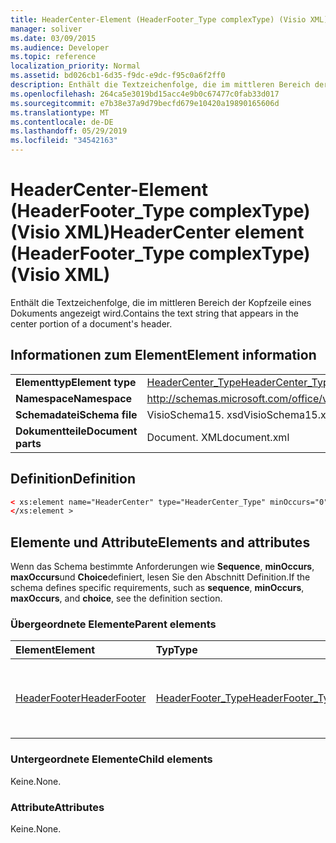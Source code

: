 ```yaml
---
title: HeaderCenter-Element (HeaderFooter_Type complexType) (Visio XML)
manager: soliver
ms.date: 03/09/2015
ms.audience: Developer
ms.topic: reference
localization_priority: Normal
ms.assetid: bd026cb1-6d35-f9dc-e9dc-f95c0a6f2ff0
description: Enthält die Textzeichenfolge, die im mittleren Bereich der Kopfzeile eines Dokuments angezeigt wird.
ms.openlocfilehash: 264ca5e3019bd15acc4e9b0c67477c0fab33d017
ms.sourcegitcommit: e7b38e37a9d79becfd679e10420a19890165606d
ms.translationtype: MT
ms.contentlocale: de-DE
ms.lasthandoff: 05/29/2019
ms.locfileid: "34542163"
---
```

# <a name="headercenter-element-headerfootertype-complextype-visio-xml"></a><span data-ttu-id="4af0c-103">HeaderCenter-Element (HeaderFooter_Type complexType) (Visio XML)</span><span class="sxs-lookup"><span data-stu-id="4af0c-103">HeaderCenter element (HeaderFooter_Type complexType) (Visio XML)</span></span>

<span data-ttu-id="4af0c-104">Enthält die Textzeichenfolge, die im mittleren Bereich der Kopfzeile eines Dokuments angezeigt wird.</span><span class="sxs-lookup"><span data-stu-id="4af0c-104">Contains the text string that appears in the center portion of a document's header.</span></span>
  
## <a name="element-information"></a><span data-ttu-id="4af0c-105">Informationen zum Element</span><span class="sxs-lookup"><span data-stu-id="4af0c-105">Element information</span></span>

|||
|:-----|:-----|
|<span data-ttu-id="4af0c-106">**Elementtyp**</span><span class="sxs-lookup"><span data-stu-id="4af0c-106">**Element type**</span></span> <br/> |[<span data-ttu-id="4af0c-107">HeaderCenter_Type</span><span class="sxs-lookup"><span data-stu-id="4af0c-107">HeaderCenter_Type</span></span>](headercenter_type-complextypevisio-xml.md) <br/> |
|<span data-ttu-id="4af0c-108">**Namespace**</span><span class="sxs-lookup"><span data-stu-id="4af0c-108">**Namespace**</span></span> <br/> |http://schemas.microsoft.com/office/visio/2012/main  <br/> |
|<span data-ttu-id="4af0c-109">**Schemadatei**</span><span class="sxs-lookup"><span data-stu-id="4af0c-109">**Schema file**</span></span> <br/> |<span data-ttu-id="4af0c-110">VisioSchema15. xsd</span><span class="sxs-lookup"><span data-stu-id="4af0c-110">VisioSchema15.xsd</span></span>  <br/> |
|<span data-ttu-id="4af0c-111">**Dokumentteile**</span><span class="sxs-lookup"><span data-stu-id="4af0c-111">**Document parts**</span></span> <br/> |<span data-ttu-id="4af0c-112">Document. XML</span><span class="sxs-lookup"><span data-stu-id="4af0c-112">document.xml</span></span>  <br/> |
   
## <a name="definition"></a><span data-ttu-id="4af0c-113">Definition</span><span class="sxs-lookup"><span data-stu-id="4af0c-113">Definition</span></span>

```XML
< xs:element name="HeaderCenter" type="HeaderCenter_Type" minOccurs="0" maxOccurs="1" >
</xs:element >
```

## <a name="elements-and-attributes"></a><span data-ttu-id="4af0c-114">Elemente und Attribute</span><span class="sxs-lookup"><span data-stu-id="4af0c-114">Elements and attributes</span></span>

<span data-ttu-id="4af0c-115">Wenn das Schema bestimmte Anforderungen wie **Sequence**, **minOccurs**, **maxOccurs**und **Choice**definiert, lesen Sie den Abschnitt Definition.</span><span class="sxs-lookup"><span data-stu-id="4af0c-115">If the schema defines specific requirements, such as **sequence**, **minOccurs**, **maxOccurs**, and **choice**, see the definition section.</span></span> 
  
### <a name="parent-elements"></a><span data-ttu-id="4af0c-116">Übergeordnete Elemente</span><span class="sxs-lookup"><span data-stu-id="4af0c-116">Parent elements</span></span>

|<span data-ttu-id="4af0c-117">**Element**</span><span class="sxs-lookup"><span data-stu-id="4af0c-117">**Element**</span></span>|<span data-ttu-id="4af0c-118">**Typ**</span><span class="sxs-lookup"><span data-stu-id="4af0c-118">**Type**</span></span>|<span data-ttu-id="4af0c-119">**Beschreibung**</span><span class="sxs-lookup"><span data-stu-id="4af0c-119">**Description**</span></span>|
|:-----|:-----|:-----|
|[<span data-ttu-id="4af0c-120">HeaderFooter</span><span class="sxs-lookup"><span data-stu-id="4af0c-120">HeaderFooter</span></span>](headerfooter-element-visiodocument_type-complextypevisio-xml.md) <br/> |[<span data-ttu-id="4af0c-121">HeaderFooter_Type</span><span class="sxs-lookup"><span data-stu-id="4af0c-121">HeaderFooter_Type</span></span>](headerfooter_type-complextypevisio-xml.md) <br/> |<span data-ttu-id="4af0c-122">Enthält Elemente für die Kopf-und Fußzeile eines Dokuments.</span><span class="sxs-lookup"><span data-stu-id="4af0c-122">Contains elements for a document's header and footer.</span></span>  <br/> |
   
### <a name="child-elements"></a><span data-ttu-id="4af0c-123">Untergeordnete Elemente</span><span class="sxs-lookup"><span data-stu-id="4af0c-123">Child elements</span></span>

<span data-ttu-id="4af0c-124">Keine.</span><span class="sxs-lookup"><span data-stu-id="4af0c-124">None.</span></span>
  
### <a name="attributes"></a><span data-ttu-id="4af0c-125">Attribute</span><span class="sxs-lookup"><span data-stu-id="4af0c-125">Attributes</span></span>

<span data-ttu-id="4af0c-126">Keine.</span><span class="sxs-lookup"><span data-stu-id="4af0c-126">None.</span></span>
  

